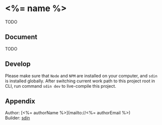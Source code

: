 # <%= name %>

TODO

## Document

TODO

## Develop

Please make sure that `Node` and `NPM` are installed on your computer, and `sdin` is installed globally. After switching current work path to this project root in CLI, run command `sdin dev` to live-compile this project.

## Appendix

Author: [<%= authorName %>](mailto://<%= authorEmail %>)  
Builder: [sdin](https://github.com/xueyan-site/sdin)  
